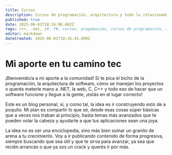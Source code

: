 ```yaml
---
title: Cursos
description: Cursos de programación, arquitectura y todo lo relacionado con el desarrollo y entrega de productos de sofware
published: true
date: 2025-06-01T18:34:06.662Z
tags: c++, .net, c#, f#, cursos, progamación, cursos de programación, aprendizaje online, aprendizaje, cursos gratis, aprender a programar, tutoriales de programación, c, lenguaje c, lenguaje c++, desarrollo web, asp.net core, arquitectura de software, diseño de software, patrones de diseño, sistemas escalables, microservicios, gestión de proyectos software, desarrollo ágil, metodologías ágiles, scrum, kanban, entrega de software, blog de programación, desarrollo de software, aprender software, guía de programación, experiencia de desarrollador, tutoriales tech, recursos de programación, código abierto, tips de programación
editor: markdown
dateCreated: 2025-06-01T18:26:45.890Z
---
```


# Mi aporte en tu camino tec
¡Bienvenido/a a mi aporte a la comunidad! Si te pica el bicho de la programación, la arquitectura de software, cómo se manejan los proyectos o querés meterle mano a .NET, la web, C, C++ y todo eso de hacer que un software funcione y llegue a la gente, ¡estás en el lugar correcto!

Este es un blog personal, sí, y como tal, la idea es ir construyendo esto de a poquito. Mi plan es compartir lo que sé, desde esas cosas súper básicas que a veces nos traban al principio, hasta temas más avanzados que te pueden volar la cabeza y ayudarte a que tus aplicaciones sean una joya.

La idea no es ser una enciclopedia, sino más bien sumar un granito de arena a tu crecimiento. Voy a ir publicando contenido de forma progresiva, siempre buscando que sea útil y que te sirva para avanzar, ya sea que recién arrancás o que ya sos un crack y querés ir por más. 
